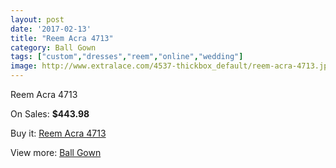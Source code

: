 ```yaml
---
layout: post
date: '2017-02-13'
title: "Reem Acra 4713"
category: Ball Gown
tags: ["custom","dresses","reem","online","wedding"]
image: http://www.extralace.com/4537-thickbox_default/reem-acra-4713.jpg
---
```

Reem Acra 4713

On Sales: **$443.98**
<a href="https://www.extralace.com/ball-gown/2146-reem-acra-4713.html"><amp-img layout="responsive" width="600" height="600" src="//www.extralace.com/4537-thickbox_default/reem-acra-4713.jpg" alt="Reem Acra 4713 0" /></a>
<a href="https://www.extralace.com/ball-gown/2146-reem-acra-4713.html"><amp-img layout="responsive" width="600" height="600" src="//www.extralace.com/4538-thickbox_default/reem-acra-4713.jpg" alt="Reem Acra 4713 1" /></a>

Buy it: [Reem Acra 4713](https://www.extralace.com/ball-gown/2146-reem-acra-4713.html "Reem Acra 4713")

View more: [Ball Gown](https://www.extralace.com/3-ball-gown "Ball Gown")